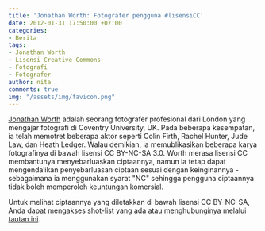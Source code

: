 ```yaml
---
title: 'Jonathan Worth: Fotografer pengguna #lisensiCC'
date: 2012-01-31 17:50:00 +07:00
categories:
- Berita
tags:
- Jonathan Worth
- Lisensi Creative Commons
- Fotografi
- Fotografer
author: nita
comments: true
img: "/assets/img/favicon.png"
---
```


[Jonathan Worth](http://www.jonathanworth.com/ ) adalah seorang fotografer profesional dari London yang mengajar fotografi di Coventry University, UK. Pada beberapa kesempatan, ia telah memotret beberapa aktor seperti Colin Firth, Rachel Hunter, Jude Law, dan Heath Ledger. Walau demikian, ia memublikasikan beberapa karya fotografinya di bawah lisensi CC BY-NC-SA 3.0. Worth merasa lisensi CC membantunya menyebarluaskan ciptaannya, namun ia tetap dapat mengendalikan penyebarluasan ciptaan sesuai dengan keinginannya - sebagaimana ia menggunakan syarat "NC" sehingga pengguna ciptaannya tidak boleh memperoleh keuntungan komersial.

Untuk melihat ciptaannya yang diletakkan di bawah lisensi CC BY-NC-SA, Anda dapat mengakses [shot-list](http://www.jonathanworth.com/shot-list ) yang ada atau menghubunginya melalui [tautan ini](http://www.jonathanworth.com/contact).
